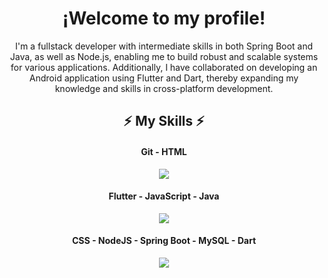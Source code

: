 <!--
**MateoAlvarez-Dev/MateoAlvarez-Dev** is a ✨ _special_ ✨ repository because its `README.md` (this file) appears on your GitHub profile.

Here are some ideas to get you started:

- 🔭 I’m currently working on ...
- 🌱 I’m currently learning ...
- 👯 I’m looking to collaborate on ...
- 🤔 I’m looking for help with ...
- 💬 Ask me about ...
- 📫 How to reach me: ...
- 😄 Pronouns: ...
- ⚡ Fun fact: ...
-->
<h1 align="center">¡Welcome to my profile!</h1>

<p style="text-align:center;">I'm a fullstack developer with intermediate skills in both Spring Boot and Java, as well as Node.js, enabling me to build robust and scalable systems for various applications. Additionally, I have collaborated on developing an Android application using Flutter and Dart, thereby expanding my knowledge and skills in cross-platform development.</p>

<h2 align="center">⚡ My Skills ⚡</h2>

<h4 align="center">Git - HTML</h4>
<p align="center">
  <a href="https://skillicons.dev">
    <img src="https://skillicons.dev/icons?i=git,html" />
  </a>
</p>

<h4 align="center">Flutter - JavaScript - Java</h4>
<p align="center">
  <a href="https://skillicons.dev">
    <img src="https://skillicons.dev/icons?i=flutter,js,java" />
  </a>
</p>

<h4 align="center">CSS - NodeJS - Spring Boot - MySQL - Dart</h4>
<p align="center">
  <a href="https://skillicons.dev">
    <img src="https://skillicons.dev/icons?i=css,nodejs,spring,mysql,dart" />
  </a>
</p>

